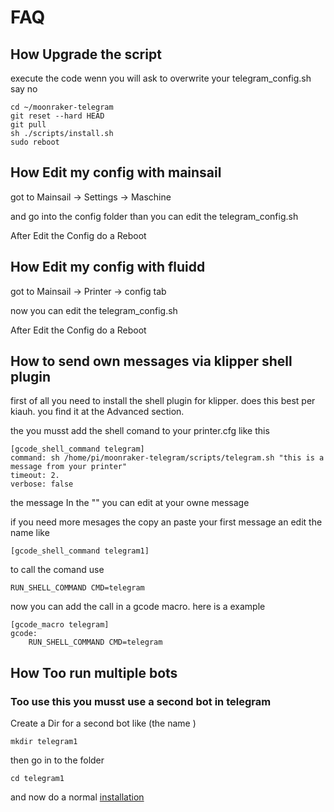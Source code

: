 # FAQ

## How Upgrade the script

execute the code wenn you will ask to overwrite your telegram_config.sh say no

```
cd ~/moonraker-telegram
git reset --hard HEAD
git pull
sh ./scripts/install.sh
sudo reboot
```

## How Edit my config with mainsail

got to Mainsail -> Settings -> Maschine

and go into the config folder than you can edit the telegram_config.sh

After Edit the Config  do a Reboot

## How Edit my config with fluidd

got to Mainsail -> Printer -> config tab

now you can edit the telegram_config.sh

After Edit the Config  do a Reboot

## How to send own messages via klipper shell plugin

first of all you need to install the shell plugin for klipper. 
does this best per kiauh. you find it at the Advanced section.

the you musst add the shell comand to your printer.cfg like this

```
[gcode_shell_command telegram]
command: sh /home/pi/moonraker-telegram/scripts/telegram.sh "this is a message from your printer"
timeout: 2.
verbose: false
```

the message In the "" you can edit at your owne message

if you need more mesages the copy an paste your first message an edit the name like
```
[gcode_shell_command telegram1]
```
to call the comand use
```
RUN_SHELL_COMMAND CMD=telegram
```
now you can add the call in a gcode macro. here is a example
```
[gcode_macro telegram]
gcode:
    RUN_SHELL_COMMAND CMD=telegram 
```

## How Too run multiple bots

### Too use this you musst use a second bot in telegram

Create a Dir for a second bot like (the name )

```
mkdir telegram1
```

then go in to the folder

```
cd telegram1
```
and now do a normal [installation](https://github.com/Raabi91/moonraker-telegram/blob/main/README.md)
